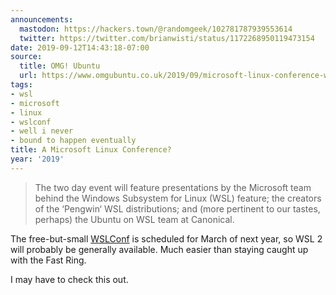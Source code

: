 ```yaml
---
announcements:
  mastodon: https://hackers.town/@randomgeek/102781787939553614
  twitter: https://twitter.com/brianwisti/status/1172268950119473154
date: 2019-09-12T14:43:18-07:00
source:
  title: OMG! Ubuntu
  url: https://www.omgubuntu.co.uk/2019/09/microsoft-linux-conference-wslconf-march-2020
tags:
- wsl
- microsoft
- linux
- wslconf
- well i never
- bound to happen eventually
title: A Microsoft Linux Conference?
year: '2019'
---
```


> The two day event will feature presentations by the Microsoft team behind the Windows Subsystem for Linux
> (WSL) feature; the creators of the ‘Pengwin‘ WSL distributions; and (more pertinent to our tastes, perhaps)
> the Ubuntu on WSL team at Canonical.

The free-but-small [WSLConf][] is scheduled for March of next year, so WSL 2 will probably be generally
available. Much easier than staying caught up with the Fast Ring.

I may have to check this out.

[WSLConf]: https://www.wslconf.dev/
